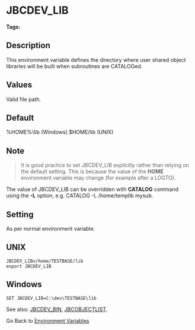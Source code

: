 # JBCDEV_LIB

<PageHeader />

**Tags:**
<badge text='environment variables' vertical='middle' />

## Description

This environment variable defines the directory where user shared object libraries will be built when subroutines are CATALOGed.

## Values

Valid file path.

## Default

%HOME%\lib (Windows)
$HOME/lib (UNIX)

## Note

> It is good practice to set JBCDEV\_LIB explicitly rather than relying on the default setting. This is because the value of the **HOME** environment variable may change (for example after a LOGTO).

The value of JBCDEV\_LIB can be overridden with **CATALOG** command using the **-L** option, e.g. CATALOG -L /home/templib mysub.

## Setting

As per normal environment variable.

## UNIX

```
JBCDEV_LIB=/home/TESTBASE/lib
export JBCDEV_LIB
```

## Windows

```
SET JBCDEV_LIB=C:\dev\TESTBASE\lib
```

See also: [JBCDEV\_BIN](./../jbcdev_bin), [JBCOBJECTLIST](./../jbcobjectlist).

Go Back to [Environment Variables](./../README.md)
